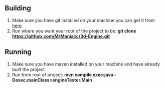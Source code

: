 ## Building
1. Make sure you have git installed on your machine you can get it from [here](https://git-scm.com/)
2. Run where you want your root of the project to be: **git clone https://github.com/MrManiacc/3d-Engine.git**


## Running
1. Make sure you have maven installed on your machine and have already built the project
2. Run from root of project: **mvn compile exec:java -Dexec.mainClass=engineTester.Main**
